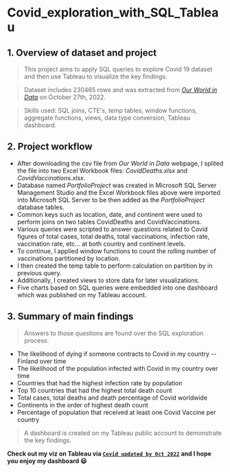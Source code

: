 # Covid_exploration_with_SQL_Tableau

## 1. Overview of dataset and project

> This project aims to apply SQL queries to explore Covid 19 dataset and then use Tableau to visualize the key findings.
 
> Dataset includes 230465 rows and was extracted from [_Our World in Data_](https://ourworldindata.org/covid-deaths) on October 27th, 2022. 

> Skills used: SQL joins, CTE's, temp tables, window functions, aggregate functions, views, data type conversion, Tableau dashboard.

## 2. Project workflow

- After downloading the csv file from *Our World in Data* webpage, I splited the file into two Excel Workbook files: _CovidDeaths.xlsx_ and _CovidVaccinations.xlsx_.
- Database named *PortfolioProject* was created in Microsoft SQL Server Management Studio and the Excel Workbook files above were imported into Microsoft SQL Server to be then added as the *PortfolioProject* database tables. 
- Common keys such as location, date, and continent were used to perform joins on two tables CovidDeaths and CovidVaccinations.
- Various queries were scripted to answer questions related to Covid figures of total cases, total deaths, total vaccinations, infection rate, vaccination rate, etc... at both country and continent levels.
- To continue, I applied window functions to count the rolling number of vaccinations partitioned by location. 
- I then created the temp table to perform calculation on partition by in previous query.
- Additionally, I created views to store data for later visualizations.
- Five charts based on SQL queries were embedded into one dashboard which was published on my Tableau account. 

## 3. Summary of main findings 

> Answers to those questions are found over the SQL exploration process: 

- The likelihood of dying if someone contracts to Covid in my country -- Finland over time
- The likelihood of the population infected with Covid in my country over time
-	Countries that had the highest infection rate by population
-	Top 10 countries that had the highest total death count
-	Total cases, total deaths and death percentage of Covid worldwide
-	Continents in the order of highest death count
-	Percentage of population that received at least one Covid Vaccine per country

> A dashboard is created on my Tableau public account to demonstrate the key findings.

**Check out my viz on Tableau via [`Covid updated by 0ct 2022`](https://public.tableau.com/app/profile/dorothy2029/viz/Covid_dashboard_updated_to_Oct_2022/Dashboard1) and I hope you enjoy my dashboard :smiley:**
